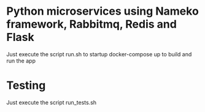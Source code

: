 # Python microservices using Nameko framework, Rabbitmq, Redis and Flask
Just execute the script run.sh to startup docker-compose up to build and run the app

# Testing
Just execute the script run_tests.sh
